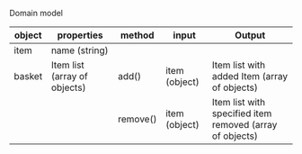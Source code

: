 Domain model

| object | properties                   | method   | input         | Output                                                   |
| ------ | ---------------------------- | -------- | ------------- | -------------------------------------------------------- |
| item   | name (string)                |          |               |                                                          |
| basket | Item list (array of objects) | add()    | item (object) | Item list with added Item (array of objects)             |
|        |                              | remove() | item (object) | Item list with specified item removed (array of objects) |
